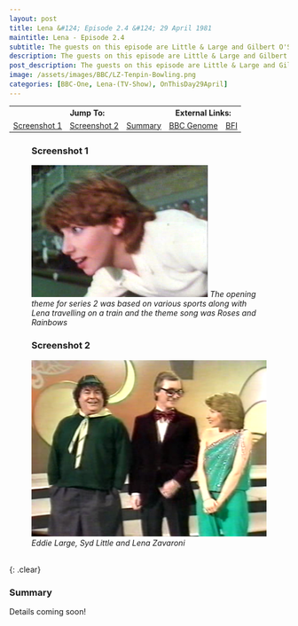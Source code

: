 ```yaml
---
layout: post
title: Lena &#124; Episode 2.4 &#124; 29 April 1981
maintitle: Lena - Episode 2.4
subtitle: The guests on this episode are Little & Large and Gilbert O'Sullivan
description: The guests on this episode are Little & Large and Gilbert O'Sullivan.
post_description: The guests on this episode are Little & Large and Gilbert O'Sullivan.
image: /assets/images/BBC/LZ-Tenpin-Bowling.png 
categories: [BBC-One, Lena-(TV-Show), OnThisDay29April]
---
```


<table>
<tr align="center">
<th colspan="3">Jump To:</th>
<th colspan="2">External Links:</th>
</tr>
<tr align="center">
<td><a href="#screenshot-1">Screenshot 1</a></td>
<td><a href="#screenshot-2">Screenshot 2</a></td>
<td><a href="#summary">Summary</a></td>
<td><a class="external-link" href="https://genome.ch.bbc.co.uk/schedules/bbcone/london/1981-04-29#at-20.30">BBC Genome</a></td>
<td><a class="external-link" href="https://www.bfi.org.uk/films-tv-people/4ce2b84389cc2">BFI</a></td>
</tr>
</table>

<figure class="fig1">
<h3 id="screenshot-1">Screenshot 1</h3>
<img src="/assets/images/BBC/LZ-Tenpin-Bowling.png" class="full-width">
<cite>The opening theme for series 2 was based on various sports along with Lena travelling on a train and the theme song was Roses and Rainbows</cite>
</figure>

<figure class="fig2">
<h3 id="screenshot-2">Screenshot 2</h3>
<img src="/assets/images/BBC/Lena-1981-04-29.png" class="full-width">
<cite>Eddie Large, Syd Little and Lena Zavaroni</cite>
</figure>

<br />{: .clear}

### Summary
Details coming soon!
